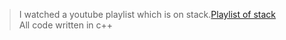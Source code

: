 > I watched a youtube playlist which is on stack.[Playlist of stack ](https://www.youtube.com/watch?v=P1bAPZg5uaE&list=PL_z_8CaSLPWdeOezg68SKkeLN4-T_jNHd)  
> All code written in c++